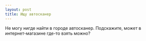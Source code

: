 ```yaml
---
layout: post 
title: Ищу автосканер 
--- 
```

Не могу нигде найти в городе автосканер. Подскажите, может в интернет-магазине где-то взять можно?